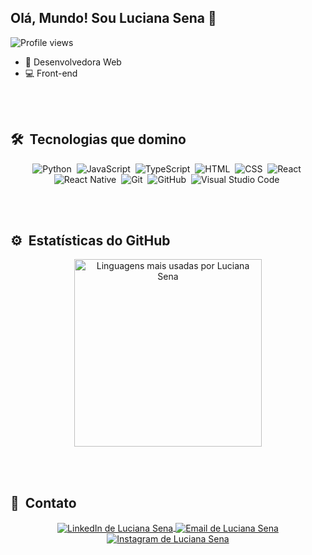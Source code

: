 <!-- <img align="right" height="70em" width="60" src="https://raw.githubusercontent.com/gist/coderlucianasena/c21a6e2fdbaf25a2d9b1a73c52c0671c/raw/5b32f51abde2db6f46789b733441090cbda53a4a/githubcard.svg"/> -->

## Olá, Mundo! Sou Luciana Sena 👋

<p align="left"> <img src="https://komarev.com/ghpvc/?username=coderlucianasena&color=blue" alt="Profile views" /> </p>

- 🚀 Desenvolvedora Web
- 💻 Front-end 
<!-- - 👨‍💻 [Portfolio](https://portfolio-sena.vercel.app/#) -->

<br><br>

## 🛠 &nbsp;Tecnologias que domino
<div align="center"> 

<!-- Lista de tecnologias com ícones -->
![Python](https://img.shields.io/badge/-Python-05122A?style=flat&logo=python)&nbsp;
![JavaScript](https://img.shields.io/badge/-JavaScript-05122A?style=flat&logo=javascript)&nbsp;
![TypeScript](https://img.shields.io/badge/-TypeScript-05122A?style=flat&logo=typescript)&nbsp;
![HTML](https://img.shields.io/badge/-HTML-05122A?style=flat&logo=HTML5)&nbsp;
![CSS](https://img.shields.io/badge/-CSS-05122A?style=flat&logo=CSS3&logoColor=1572B6)&nbsp;
![React](https://img.shields.io/badge/-React-05122A?style=flat&logo=react)&nbsp;
![React Native](https://img.shields.io/badge/-React%20Native-05122A?style=flat&logo=react)&nbsp;
![Git](https://img.shields.io/badge/-Git-05122A?style=flat&logo=git)&nbsp;
![GitHub](https://img.shields.io/badge/-GitHub-05122A?style=flat&logo=github)&nbsp;
![Visual Studio Code](https://img.shields.io/badge/-Visual%20Studio%20Code-05122A?style=flat&logo=visual-studio-code&logoColor=007ACC)&nbsp;
</div>

<br><br>

## ⚙️ &nbsp;Estatísticas do GitHub

<div align="center">
<a href="https://github.com/coderlucianasena">
  <!-- Estatísticas de linguagens -->
  <img width="300em" src="https://github-readme-stats.vercel.app/api/top-langs/?username=coderlucianasena&layout=compact&theme=vision-friendly-dark&hide_title=true&hide=python,cython,c,xml,xslt,jupyter%20notebook,powershell,shell,batchfile,nushell&count_private=true" alt="Linguagens mais usadas por Luciana Sena">
</a>




</div>

<br><br>

## 👾 &nbsp;Contato

<p align="center">
  <a href="https://linkedin.com/in/coderlucianasena" target="_blank">
    <img align="center" src="https://img.shields.io/badge/-LinkedIn-05122A?style=flat&logo=linkedin" alt="LinkedIn de Luciana Sena"/>
  </a>

  <a href="mailto:contato@lucianasena.tech" target="_blank">
    <img align="center" src="https://img.shields.io/badge/-Gmail-05122A?style=flat&logo=gmail" alt="Email de Luciana Sena"/>
  </a>
  
  <a href="https://www.instagram.com/coder.sena/" target="_blank">
    <img align="center" src="https://img.shields.io/badge/-Instagram-05122A?style=flat&logo=instagram" alt="Instagram de Luciana Sena"/>
  </a>
  
</p>

<!-- ## 🎮 Fun

  ![Snake animation](https://github.com/rafaballerini/rafaballerini/blob/output/github-contribution-grid-snake.svg) -->
